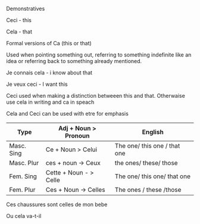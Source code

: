 Demonstratives



Ceci - this

Cela - that 



Formal versions of Ca (this or that)



Used when pointing something out, referring to something indefinite like an idea or referring back to something already mentioned. 



Je connais cela - i know about that 

Je veux ceci - I want this 



Ceci used when making a distinction betweeen this and that. Otherwaise use cela in writing and ca in speach

Cela and Ceci can be used with etre for emphasis

| Type       | Adj + Noun > Pronoun   | English                      |
| ---------- | ---------------------- | ---------------------------- |
| Masc. Sing | Ce + Noun > Celui      | The one/ this one / that one |
| Masc. Plur | ces + noun -> Ceux     | the ones/ these/ those       |
| Fem. Sing  | Cette + Noun - > Celle | The one/ this one/ that one  |
| Fem. Plur  | Ces + Noun -> Celles   | The ones / these /those      |

Ces chaussures sont celles de mon bebe

Ou cela va-t-il 

